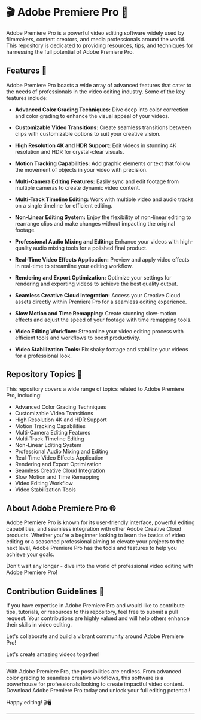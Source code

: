 # 🎬 Adobe Premiere Pro 🎥

Adobe Premiere Pro is a powerful video editing software widely used by filmmakers, content creators, and media professionals around the world. This repository is dedicated to providing resources, tips, and techniques for harnessing the full potential of Adobe Premiere Pro.

## Features 🌟

Adobe Premiere Pro boasts a wide array of advanced features that cater to the needs of professionals in the video editing industry. Some of the key features include:

- **Advanced Color Grading Techniques:** Dive deep into color correction and color grading to enhance the visual appeal of your videos.
  
- **Customizable Video Transitions:** Create seamless transitions between clips with customizable options to suit your creative vision.

- **High Resolution 4K and HDR Support:** Edit videos in stunning 4K resolution and HDR for crystal-clear visuals.

- **Motion Tracking Capabilities:** Add graphic elements or text that follow the movement of objects in your video with precision.

- **Multi-Camera Editing Features:** Easily sync and edit footage from multiple cameras to create dynamic video content.

- **Multi-Track Timeline Editing:** Work with multiple video and audio tracks on a single timeline for efficient editing.

- **Non-Linear Editing System:** Enjoy the flexibility of non-linear editing to rearrange clips and make changes without impacting the original footage.

- **Professional Audio Mixing and Editing:** Enhance your videos with high-quality audio mixing tools for a polished final product.

- **Real-Time Video Effects Application:** Preview and apply video effects in real-time to streamline your editing workflow.

- **Rendering and Export Optimization:** Optimize your settings for rendering and exporting videos to achieve the best quality output.

- **Seamless Creative Cloud Integration:** Access your Creative Cloud assets directly within Premiere Pro for a seamless editing experience.

- **Slow Motion and Time Remapping:** Create stunning slow-motion effects and adjust the speed of your footage with time remapping tools.

- **Video Editing Workflow:** Streamline your video editing process with efficient tools and workflows to boost productivity.

- **Video Stabilization Tools:** Fix shaky footage and stabilize your videos for a professional look.

## Repository Topics 🚀

This repository covers a wide range of topics related to Adobe Premiere Pro, including:

- Advanced Color Grading Techniques
- Customizable Video Transitions
- High Resolution 4K and HDR Support
- Motion Tracking Capabilities
- Multi-Camera Editing Features
- Multi-Track Timeline Editing
- Non-Linear Editing System
- Professional Audio Mixing and Editing
- Real-Time Video Effects Application
- Rendering and Export Optimization
- Seamless Creative Cloud Integration
- Slow Motion and Time Remapping
- Video Editing Workflow
- Video Stabilization Tools


## About Adobe Premiere Pro 🌐

Adobe Premiere Pro is known for its user-friendly interface, powerful editing capabilities, and seamless integration with other Adobe Creative Cloud products. Whether you're a beginner looking to learn the basics of video editing or a seasoned professional aiming to elevate your projects to the next level, Adobe Premiere Pro has the tools and features to help you achieve your goals.

Don't wait any longer - dive into the world of professional video editing with Adobe Premiere Pro!

## Contribution Guidelines 🤝

If you have expertise in Adobe Premiere Pro and would like to contribute tips, tutorials, or resources to this repository, feel free to submit a pull request. Your contributions are highly valued and will help others enhance their skills in video editing.

Let's collaborate and build a vibrant community around Adobe Premiere Pro!


Let's create amazing videos together!

---

With Adobe Premiere Pro, the possibilities are endless. From advanced color grading to seamless creative workflows, this software is a powerhouse for professionals looking to create impactful video content. Download Adobe Premiere Pro today and unlock your full editing potential!

Happy editing! 🎬🖥️

---
